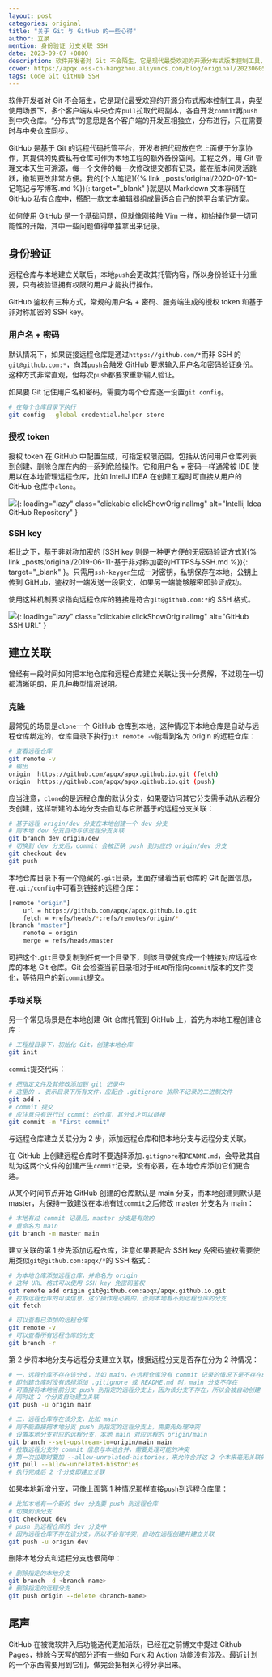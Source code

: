 ```yaml
---
layout: post
categories: original
title: "关于 Git 与 GitHub 的一些心得"
author: 立泉
mention: 身份验证 分支关联 SSH 
date: 2023-09-07 +0800
description: 软件开发者对 Git 不会陌生，它是现代最受欢迎的开源分布式版本控制工具，典型使用场景下，多个客户端从中央仓库`pull`拉取代码副本，各自开发`commit`再`push`到中央仓库。“分布式”的意思是各个客户端的开发互相独立，分布进行，只在需要时与中央仓库同步。
cover: https://apqx.oss-cn-hangzhou.aliyuncs.com/blog/original/20230605/github_url_ssh_thumb.jpg
tags: Code Git GitHub SSH
---
```


软件开发者对 Git 不会陌生，它是现代最受欢迎的开源分布式版本控制工具，典型使用场景下，多个客户端从中央仓库`pull`拉取代码副本，各自开发`commit`再`push`到中央仓库。“分布式”的意思是各个客户端的开发互相独立，分布进行，只在需要时与中央仓库同步。

GitHub 是基于 Git 的远程代码托管平台，开发者把代码放在它上面便于分享协作，其提供的免费私有仓库可作为本地工程的额外备份空间。工程之外，用 Git 管理文本天生可溯源，每一个文件的每一次修改提交都有记录，能在版本间灵活跳跃，撤销更改非常方便。我的[个人笔记]({% link _posts/original/2020-07-10-记笔记与写博客.md %}){: target="_blank" }就是以 Markdown 文本存储在 GitHub 私有仓库中，搭配一款文本编辑器组成最适合自己的跨平台笔记方案。

如何使用 GitHub 是一个基础问题，但就像刚接触 Vim 一样，初始操作是一切可能性的开始，其中一些问题值得单独拿出来记录。

## 身份验证

远程仓库与本地建立关联后，本地`push`会更改其托管内容，所以身份验证十分重要，只有被验证拥有权限的用户才能执行操作。

GitHub 鉴权有三种方式，常规的用户名 + 密码、服务端生成的授权 token 和基于非对称加密的 SSH key。

### 用户名 + 密码

默认情况下，如果链接远程仓库是通过`https://github.com/*`而非 SSH 的`git@github.com:*`，向其`push`会触发 GitHub 要求输入用户名和密码验证身份。这种方式非常直观，但每次`push`都要求重新输入验证。

如果要 Git 记住用户名和密码，需要为每个仓库逐一设置`git config`。

```sh
# 在每个仓库目录下执行
git config --global credential.helper store
```

### 授权 token

授权 token 在 GitHub 中配置生成，可指定权限范围，包括从访问用户仓库列表到创建、删除仓库在内的一系列危险操作。它和用户名 + 密码一样通常被 IDE 使用以在本地管理远程仓库，比如 IntellJ IDEA 在创建工程时可直接从用户的 GitHub 仓库中`clone`。

![](https://apqx.oss-cn-hangzhou.aliyuncs.com/blog/original/20230605/idea_github_repository.webp){: loading="lazy" class="clickable clickShowOriginalImg" alt="Intellij Idea GitHub Repository" }

### SSH key

相比之下，基于非对称加密的 [SSH key 则是一种更方便的无密码验证方式]({%  link _posts/original/2019-06-11-基于非对称加密的HTTPS与SSH.md %}){: target="_blank" }。只需用`ssh-keygen`生成一对密钥，私钥保存在本地，公钥上传到 GitHub，鉴权时一端发送一段密文，如果另一端能够解密即验证成功。

使用这种机制要求指向远程仓库的链接是符合`git@github.com:*`的 SSH 格式。

![](https://apqx.oss-cn-hangzhou.aliyuncs.com/blog/original/20230605/github_url_ssh_thumb.jpg){: loading="lazy" class="clickable clickShowOriginalImg" alt="GitHub SSH URL" }

## 建立关联

曾经有一段时间如何把本地仓库和远程仓库建立关联让我十分费解，不过现在一切都清晰明朗，用几种典型情况说明。

### 克隆

最常见的场景是`clone`一个 GitHub 仓库到本地，这种情况下本地仓库是自动与远程仓库绑定的，仓库目录下执行`git remote -v`能看到名为 origin 的远程仓库：

```sh
# 查看远程仓库
git remote -v
# 输出
origin	https://github.com/apqx/apqx.github.io.git (fetch)
origin	https://github.com/apqx/apqx.github.io.git (push)
```

应当注意，`clone`的是远程仓库的默认分支，如果要访问其它分支需手动从远程分支创建，这样新建的本地分支会自动与它所基于的远程分支关联：

```sh
# 基于远程 origin/dev 分支在本地创建一个 dev 分支
# 则本地 dev 分支自动与该远程分支关联
git branch dev origin/dev
# 切换到 dev 分支后，commit 会被正确 push 到对应的 origin/dev 分支
git checkout dev
git push
```

本地仓库目录下有一个隐藏的`.git`目录，里面存储着当前仓库的 Git 配置信息，在`.git/config`中可看到链接的远程仓库：

```sh
[remote "origin"]
	url = https://github.com/apqx/apqx.github.io.git
	fetch = +refs/heads/*:refs/remotes/origin/*
[branch "master"]
	remote = origin
	merge = refs/heads/master
```

可把这个`.git`目录复制到任何一个目录下，则该目录就变成一个链接对应远程仓库的本地 Git 仓库。Git 会检查当前目录相对于`HEAD`所指向`commit`版本的文件变化，等待用户的新`commit`提交。

### 手动关联

另一个常见场景是在本地创建 Git 仓库托管到 GitHub 上，首先为本地工程创建仓库：

```sh
# 工程根目录下，初始化 Git，创建本地仓库
git init
```

`commit`提交代码：

```sh
# 把指定文件及其修改添加到 git 记录中
# 这里的 . 表示目录下所有文件，应配合 .gitignore 排除不记录的二进制文件
git add .
# commit 提交
# 应注意只有进行过 commit 的仓库，其分支才可以链接
git commit -m "First commit"
```

与远程仓库建立关联分为 2 步，添加远程仓库和把本地分支与远程分支关联。

在 GitHub 上创建远程仓库时不要选择添加`.gitignore`和`README.md`，会导致其自动为这两个文件的创建产生`commit`记录，没有必要，在本地仓库添加它们更合适。

从某个时间节点开始 GitHub 创建的仓库默认是 main 分支，而本地创建则默认是 master，为保持一致建议在本地有过`commit`之后修改 master 分支名为 main：

```sh
# 本地有过 commit 记录后，master 分支是有效的
# 重命名为 main
git branch -m master main
```

建立关联的第 1 步先添加远程仓库，注意如果要配合 SSH key 免密码鉴权需要使用类似`git@github.com:apqx/*`的 SSH 格式：

```sh
# 为本地仓库添加远程仓库，并命名为 origin
# 这种 URL 格式可以使用 SSH key 免密码鉴权
git remote add origin git@github.com:apqx/apqx.github.io.git
# 拉取远程仓库的可读信息，这个操作是必要的，否则本地看不到远程仓库的分支
git fetch

# 可以查看已添加的远程仓库
git remote -v
# 可以查看所有远程仓库的分支
git branch -r
```

第 2 步将本地分支与远程分支建立关联，根据远程分支是否存在分为 2 种情况：

```sh
# 一，远程仓库不存在该分支，比如 main，在远程仓库没有 commit 记录的情况下是不存在的
# 即创建仓库时没有选择添加 .gitignore 或 README.md 时，main 分支不存在
# 可直接将本地当前分支 push 到指定的远程分支上，因为该分支不存在，所以会被自动创建
# 同时这 2 个分支自动建立关联
git push -u origin main

# 二，远程仓库存在该分支，比如 main
# 则不能直接把本地分支 push 到指定的远程分支上，需要先处理冲突
# 设置本地分支对应的远程分支，本地 main 对应远程的 origin/main
git branch --set-upstream-to=origin/main main
# 拉取远程分支的 commit 信息与本地合并，需要处理可能的冲突
# 第一次拉取时要加 --allow-unrelated-histories，来允许合并这 2 个本来毫无关联的分支信息
git pull --allow-unrelated-histories
# 执行完成后 2 个分支即建立关联
```

如果本地新增分支，可像上面第 1 种情况那样直接`push`到远程仓库里：

```sh
# 比如本地有一个新的 dev 分支要 push 到远程仓库
# 切换到该分支
git checkout dev
# push 到远程仓库的 dev 分支中
# 因为远程仓库不存在该分支，所以不会有冲突，自动在远程创建并建立关联
git push -u origin dev
```

删除本地分支和远程分支也很简单：

```sh
# 删除指定的本地分支
git branch -d <branch-name>
# 删除指定的远程分支
git push origin --delete <branch-name>
```

## 尾声

GitHub 在被微软并入后功能迭代更加活跃，已经在之前博文中提过 Github Pages，排除今天写的部分还有一些如 Fork 和 Action 功能没有涉及。最近计划的一个东西需要用到它们，做完会把相关心得分享出来。